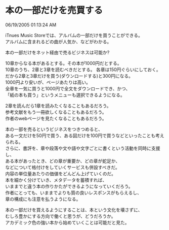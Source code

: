 本の一部だけを売買する
====
06/19/2005 01:13:24 AM


<p>iTnues Music Storeでは、アルバムの一部だけを買うことができる。<br />
アルバムに含まれるどの曲が人気か、などがわかる。</p>

<p>本の一部だけをネット経由で売るビジネスは可能か?</p>

<p>10章からなる本があるとする。その本が1000円だとする。<br />
10章のうち、2章と3章を読むべきだとする。 各章は150円ぐらいにしておく。<br />
だから2章と3章だけを買う(ダウンロードする)と300円になる。<br />
1000円より安いが、ページあたりは高い。<br />
全章を一気に買うと1000円で全文をダウンロードでき、かつ、<br />
「紙の本も買う」というメニューも選択できるようになる。</p>

<p>2章を読んだら1章を読みたくなることもあるだろう。<br />
参考文献をもう一冊欲しくなることもあるだろう。 <br />
作者のwebページを見たくなることもあるだろう。</p>

<p>本の一部を売るというビジネスをつきつめると、<br />
ある一文だけを50円で買う、ある図だけを100円で買うなどといったことも考えられる。<br />
さらに、書評を、章や段落や文や語や文字ごとに書くという活動を同時に支援し、<br />
ある本があったとき、どの章が重要か、どの章が蛇足か、<br />
などについて格付けをしていくサービスも併設すべきだ。<br />
内容の単位量あたりの価値をどんどん上げていくのだ。<br />
本を細かく分けていき、メタデータを蓄積すれば、<br />
いままでと違う本の作りかたができるようになっていくだろう。<br />
作者にとっても、いままでよりも質の良いレスポンスがもらえるし、<br />
章の構成にも注意を払うようになる。</p>

<p>本の一部だけを買えるようにすることは、本という文化を壊さずに、<br />
むしろ豊かにする方向で働くと思うが、どうだろうか。<br />
アカデミック色の強い本から始めていくことは可能だと見た。<br />
</p>
